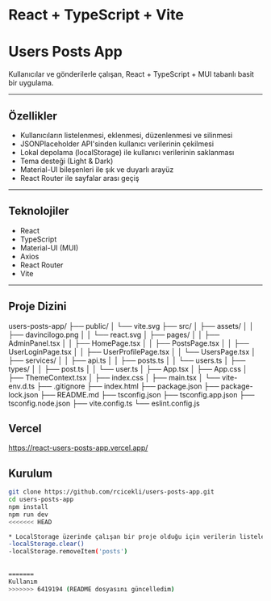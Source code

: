 # React + TypeScript + Vite

# Users Posts App

Kullanıcılar ve gönderilerle çalışan, React + TypeScript + MUI tabanlı basit bir uygulama.

---

## Özellikler

- Kullanıcıların listelenmesi, eklenmesi, düzenlenmesi ve silinmesi
- JSONPlaceholder API'sinden kullanıcı verilerinin çekilmesi
- Lokal depolama (localStorage) ile kullanıcı verilerinin saklanması
- Tema desteği (Light & Dark)
- Material-UI bileşenleri ile şık ve duyarlı arayüz
- React Router ile sayfalar arası geçiş

---

## Teknolojiler

- React
- TypeScript
- Material-UI (MUI)
- Axios
- React Router
- Vite

---
## Proje Dizini
users-posts-app/
├── public/
│   └── vite.svg
├── src/
│   ├── assets/
│   │   ├── davincilogo.png
│   │   └── react.svg
│   ├── pages/
│   │   ├── AdminPanel.tsx
│   │   ├── HomePage.tsx
│   │   ├── PostsPage.tsx
│   │   ├── UserLoginPage.tsx
│   │   ├── UserProfilePage.tsx
│   │   └── UsersPage.tsx
│   ├── services/
│   │   ├── api.ts
│   │   ├── posts.ts
│   │   └── users.ts
│   ├── types/
│   │   ├── post.ts
│   │   └── user.ts
│   ├── App.tsx
│   ├── App.css
│   ├── ThemeContext.tsx
│   ├── index.css
│   ├── main.tsx
│   └── vite-env.d.ts
├── .gitignore
├── index.html
├── package.json
├── package-lock.json
├── README.md
├── tsconfig.json
├── tsconfig.app.json
├── tsconfig.node.json
├── vite.config.ts
└── eslint.config.js


## Vercel

https://react-users-posts-app.vercel.app/

## Kurulum

```bash
git clone https://github.com/rcicekli/users-posts-app.git
cd users-posts-app
npm install
npm run dev
<<<<<<< HEAD

* LocalStorage üzerinde çalışan bir proje olduğu için verilerin listelenmediği durumlarda;
-localStorage.clear()
-localStorage.removeItem('posts') 
 
 
=======
Kullanım
>>>>>>> 6419194 (README dosyasını güncelledim)
